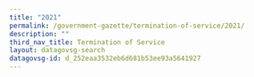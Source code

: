 ```yaml
---
title: "2021"
permalink: /government-gazette/termination-of-service/2021/
description: ""
third_nav_title: Termination of Service
layout: datagovsg-search
datagovsg-id: d_252eaa3532eb6d681b53ee93a5641927
---
```

